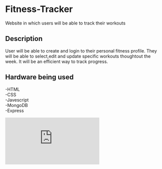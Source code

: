 # Fitness-Tracker
Website in which users will be able to track their workouts
## Description
User will be able to create and login to their personal fitness profile. They will be able to select,edit and update specific workouts thoughtout the week. It will be an efficient way to track progress.
## Hardware being used
-HTML <br>
-CSS <br>
-Javescript <br>
-MongoDB <br>
-Express <br>


![Alt text](https://github.com/mconil/Fitness-Tracker/files/12328232/Blank.board-2.pdf)


